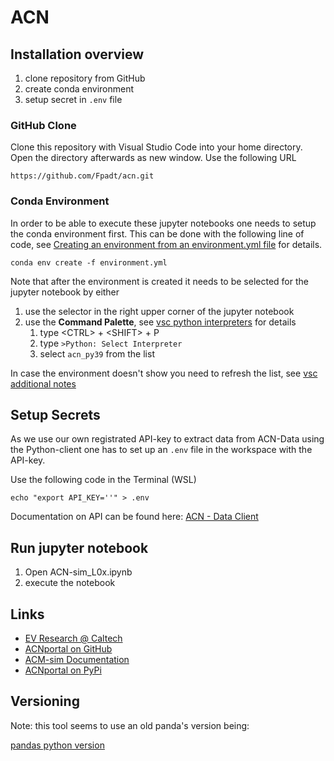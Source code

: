 # ACN

## Installation overview

1. clone repository from GitHub
1. create conda environment
1. setup secret in ```.env``` file

### GitHub Clone

Clone this repository with Visual Studio Code into your home directory.  
Open the directory afterwards as new window. Use the following URL  

```
https://github.com/Fpadt/acn.git
```

### Conda Environment

In order to be able to execute these jupyter notebooks one needs to setup the conda environment first.
This can be done with the following line of code, see [Creating an environment from an environment.yml file][conda_yml] for details. 

```
conda env create -f environment.yml
```

Note that after the environment is created it needs to be selected for the jupyter notebook by either

1. use the selector in the right upper corner of the jupyter notebook
1. use the **Command Palette**, see [vsc python interpreters][vsc_python_int] for details
    1. type \<CTRL\> + \<SHIFT\> + P 
    1. type ```>Python: Select Interpreter``` 
    1. select ```acn_py39``` from the list

In case the environment doesn't show you need to refresh the list, see [vsc additional notes][vsc_conda_env]

## Setup Secrets

As we use our own registrated API-key to extract data from ACN-Data using the Python-client one has to set up an ```.env``` file in the workspace with the API-key. 

Use the following code in the Terminal (WSL)

```
echo "export API_KEY=''" > .env
```

Documentation on API can be found here: [ACN - Data Client][acn_api]

## Run jupyter notebook

1. Open ACN-sim_L0x.ipynb 
1. execute the notebook

## Links

- [EV Research @ Caltech][def]  
- [ACNportal on GitHub][acnportal]  
- [ACM-sim Documentation][ACM-sim]  
- [ACNportal on PyPi][acn_portal_pypi]  

[def]:             https://ev.caltech.edu/index
[acnportal]:       https://github.com/zach401/acnportal
[ACM-sim]:         https://acnportal.readthedocs.io/en/latest/
[acn_portal_pypi]: https://pypi.org/project/acnportal/
[conda_yml]:       https://docs.conda.io/projects/conda/en/latest/user-guide/tasks/manage-environments.html#creating-an-environment-from-an-environment-yml-file
[vsc_python_int]:  https://code.visualstudio.com/docs/python/environments#_working-with-python-interpreters
[vsc_conda_env]:   https://code.visualstudio.com/docs/python/environments#_create-a-conda-environment-in-the-terminal
[acn_api]:         https://acnportal.readthedocs.io/en/latest/acndata/data_client.html


## Versioning

Note: this tool seems to use an old panda's version being:

[pandas python version][pandas-1.1.5]

[pandas-1.1.5]: https://pandas.pydata.org/pandas-docs/version/1.1.5/getting_started/install.html